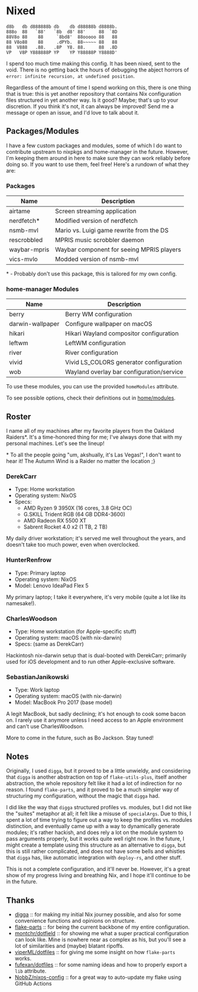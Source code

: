 # Nixed

```raw
d8b   db d888888b db    db d88888b d8888b.
888o  88   `88'   `8b  d8' 88'     88  `8D
88V8o 88    88     `8bd8'  88ooooo 88   88
88 V8o88    88     .dPYb.  88~~~~~ 88   88
88  V888   .88.   .8P  Y8. 88.     88  .8D
VP   V8P Y888888P YP    YP Y88888P Y8888D'
```

I spend too much time making this config. It has been nixed, sent to the void.
There is no getting back the hours of debugging the abject horrors of
`error: infinite recursion, at undefined position`.

Regardless of the amount of time I spend working on this, there is one thing
that is true: this is yet another repository that contains Nix configuration
files structured in yet another way. Is it good? Maybe; that's up to your
discretion. If you think it's not, it can always be improved! Send me a message
or open an issue, and I'd love to talk about it.

## Packages/Modules

I have a few custom packages and modules, some of which I do want to contribute
upstream to nixpkgs and home-manager in the future. However, I'm keeping them
around in here to make sure they can work reliably before doing so. If you want
to use them, feel free! Here's a rundown of what they are:

### Packages

| Name         | Description                               |
| ------------ | ----------------------------------------- |
| airtame      | Screen streaming application              |
| nerdfetch\*  | Modified version of nerdfetch             |
| nsmb-mvl     | Mario vs. Luigi game rewrite from the DS  |
| rescrobbled  | MPRIS music scrobbler daemon              |
| waybar-mpris | Waybar component for seeing MPRIS players |
| vics-mvlo    | Modded version of nsmb-mvl                |

\* - Probably don't use this package, this is tailored for my own config.

### home-manager Modules

| Name             | Description                               |
| ---------------- | ----------------------------------------- |
| berry            | Berry WM configuration                    |
| darwin-wallpaper | Configure wallpaper on macOS              |
| hikari           | Hikari Wayland compositor configuration   |
| leftwm           | LeftWM configuration                      |
| river            | River configuration                       |
| vivid            | Vivid LS_COLORS generator configuration   |
| wob              | Wayland overlay bar configuration/service |

To use these modules, you can use the provided `homeModules` attribute.

To see possible options, check their definitions out in
[home/modules](./home/modules).

## Roster

I name all of my machines after my favorite players from the Oakland Raiders\*.
It's a time-honored thing for me; I've always done that with my personal
machines. Let's see the lineup!

\* To all the people going "um, akshually, it's Las Vegas!", I don't want to hear
it! The Autumn Wind is a Raider no matter the location ;}

<!--alex disable he-she her-him gals-man damn beast -->

### DerekCarr

- Type: Home workstation
- Operating system: NixOS
- Specs:
  - AMD Ryzen 9 3950X (16 cores, 3.8 GHz OC)
  - G.SKILL Trident RGB (64 GB DDR4-3600)
  - AMD Radeon RX 5500 XT
  - Sabrent Rocket 4.0 x2 (1 TB, 2 TB)

My daily driver workstation; it's served me well throughout the years, and
doesn't take too much power, even when overclocked.

### HunterRenfrow

- Type: Primary laptop
- Operating system: NixOS
- Model: Lenovo IdeaPad Flex 5

My primary laptop; I take it everywhere, it's very mobile (quite a lot like its
namesake!).

### CharlesWoodson

- Type: Home workstation (for Apple-specific stuff)
- Operating system: macOS (with nix-darwin)
- Specs: (same as DerekCarr)

Hackintosh nix-darwin setup that is dual-booted with DerekCarr; primarily used
for iOS development and to run other Apple-exclusive software.

### SebastianJanikowski

- Type: Work laptop
- Operating system: macOS (with nix-darwin)
- Model: MacBook Pro 2017 (base model)

A legit MacBook, but sadly declining; it's hot enough to cook some bacon on. I
rarely use it anymore unless I need access to an Apple environment and can't
use CharlesWoodson.

More to come in the future, such as Bo Jackson. Stay tuned!

## Notes

Originally, I used `digga`, but it proved to be a little unwieldy, and
considering that `digga` is another abstraction on top of `flake-utils-plus`,
itself another abstraction, the whole repository felt like it had a lot of
indirection for no reason. I found `flake-parts`, and it proved to be a much
simpler way of structuring my configuration, without the magic that `digga` had.

I did like the way that `digga` structured profiles vs. modules, but I did not
like the "suites" metaphor at all; it felt like a misuse of `specialArgs`. Due
to this, I spent a lot of time trying to figure out a way to keep the profiles
vs. modules distinction, and eventually came up with a way to dynamically
generate modules; it's rather hackish, and does rely a lot on the module system
to pass arguments properly, but it works quite well right now. In the future,
I might create a template using this structure as an alternative to `digga`,
but this is still rather complicated, and does not have some bells and whistles
that `digga` has, like automatic integration with `deploy-rs`, and other stuff.

This is not a complete configuration, and it'll never be. However, it's a great
show of my progress living and breathing Nix, and I hope it'll continue to be
in the future.

## Thanks

- [digga](https://github.com/divnix/digga) :: for making my initial Nix journey
  possible, and also for some convenience functions and opinions on structure.
- [flake-parts](https://github.com/hercules-ci/flake-parts) :: for being the
  current backbone of my entire configuration.
- [montchr/dotfield](https://github.com/montchr/dotfield) :: for showing me what
  a super practical configuration can look like. Mine is nowhere near as complex
  as his, but you'll see a lot of similarities and (maybe) blatant ripoffs.
- [viperML/dotfiles](https://github.com/viperML/dotfiles) :: for giving me some
  insight on how `flake-parts` works.
- [fufexan/dotfiles](https://github.com/fufexan/dotfiles) :: for some naming
  ideas and how to properly export a `lib` attribute.
- [NobbZ/nixos-config](https://github.com/NobbZ/nixos-config) :: for a great way
  to auto-update my flake using GitHub Actions
